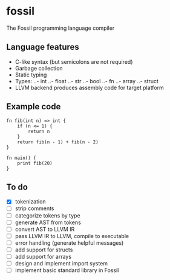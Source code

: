 # fossil

The Fossil programming language compiler

## Language features

- C-like syntax (but semicolons are not required)
- Garbage collection
- Static typing
- Types:
..- int
..- float
..- str
..- bool
..- fn
..- array
..- struct
- LLVM backend produces assembly code for target platform

## Example code

```
fn fib(int n) => int {
    if (n <= 1) {
        return n
    }
    return fib(n - 1) + fib(n - 2)
}

fn main() {
    print fib(20)
}
```

## To do

- [x] tokenization
- [ ] strip comments
- [ ] categorize tokens by type
- [ ] generate AST from tokens
- [ ] convert AST to LLVM IR
- [ ] pass LLVM IR to LLVM, compile to executable
- [ ] error handling (generate helpful messages)
- [ ] add support for structs
- [ ] add support for arrays
- [ ] design and implement import system
- [ ] implement basic standard library in Fossil
